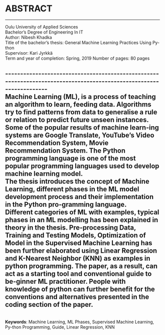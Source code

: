 # ABSTRACT
--------------------------------------------------------------------------------------------------------------------
Oulu University of Applied Sciences <br>
Bachelor’s Degree of Engineering In IT <br>
Author: Nibesh Khadka <br>
Title of the bachelor’s thesis: General Machine Learning Practices Using Py-thon<br>
Supervisor: Kari Jyrkkä<br>
Term and year of completion: Spring, 2019 Number of pages: 80 pages<br>

--------------------------------------------------------------------------------------------------------------------<br>
Machine Learning (ML), is a process of teaching an algorithm to learn, feeding data. Algorithms try to find patterns from data to generalise a rule or relation to predict future unseen instances. Some of the popular results of machine learn-ing systems are Google Translate, YouTube’s Video Recommendation System, Movie Recommendation System. The Python programming language is one of the most popular programming languages used to develop machine learning model.<br>
The thesis introduces the concept of Machine Learning, different phases in the ML model development process and their implementation in the Python pro-gramming language. <br>
Different categories of ML with examples, typical phases in an ML modelling has been explained in theory in the thesis. Pre-processing Data, Training and Testing Models, Optimization of Model in the Supervised Machine Learning has been further elaborated using Linear Regression and K-Nearest Neighbor (KNN) as examples in python programming. 
The paper, as a result, can act as a starting tool and conventional guide to be-ginner ML practitioner. People with knowledge of python can further benefit for the conventions and alternatives presented in the coding section of the paper. 
<br>
--------------------------------------------------------------------------------------------------------------------
<br>
<strong>Keywords</strong>: Machine Learning, ML Phases, Supervised Machine Learning, Py-thon Programming, Guide, Linear Regression, KNN
